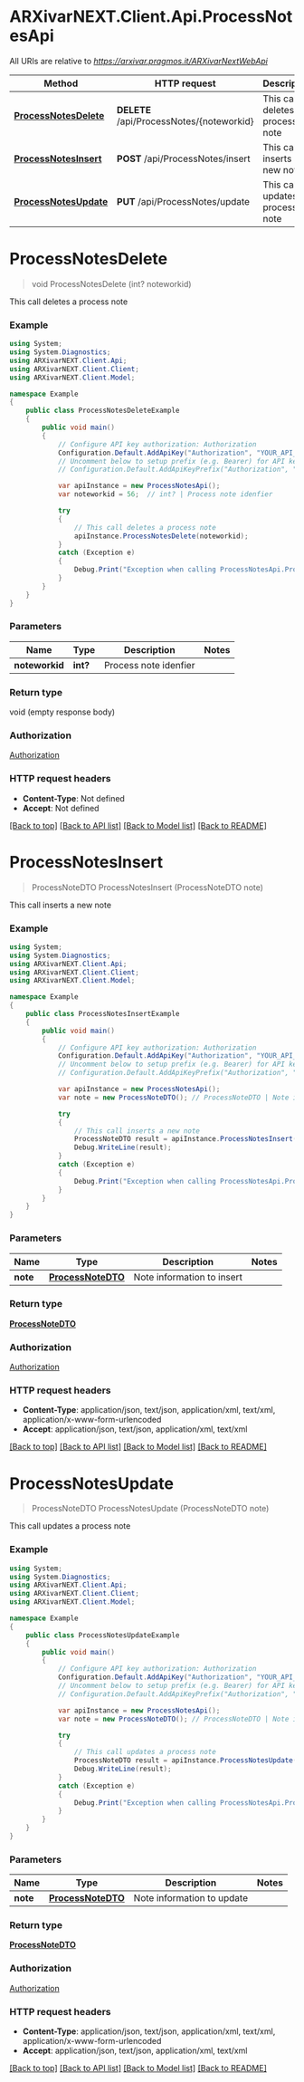 # ARXivarNEXT.Client.Api.ProcessNotesApi

All URIs are relative to *https://arxivar.pragmos.it/ARXivarNextWebApi*

Method | HTTP request | Description
------------- | ------------- | -------------
[**ProcessNotesDelete**](ProcessNotesApi.md#processnotesdelete) | **DELETE** /api/ProcessNotes/{noteworkid} | This call deletes a process note
[**ProcessNotesInsert**](ProcessNotesApi.md#processnotesinsert) | **POST** /api/ProcessNotes/insert | This call inserts a new note
[**ProcessNotesUpdate**](ProcessNotesApi.md#processnotesupdate) | **PUT** /api/ProcessNotes/update | This call updates a process note


<a name="processnotesdelete"></a>
# **ProcessNotesDelete**
> void ProcessNotesDelete (int? noteworkid)

This call deletes a process note

### Example
```csharp
using System;
using System.Diagnostics;
using ARXivarNEXT.Client.Api;
using ARXivarNEXT.Client.Client;
using ARXivarNEXT.Client.Model;

namespace Example
{
    public class ProcessNotesDeleteExample
    {
        public void main()
        {
            // Configure API key authorization: Authorization
            Configuration.Default.AddApiKey("Authorization", "YOUR_API_KEY");
            // Uncomment below to setup prefix (e.g. Bearer) for API key, if needed
            // Configuration.Default.AddApiKeyPrefix("Authorization", "Bearer");

            var apiInstance = new ProcessNotesApi();
            var noteworkid = 56;  // int? | Process note idenfier

            try
            {
                // This call deletes a process note
                apiInstance.ProcessNotesDelete(noteworkid);
            }
            catch (Exception e)
            {
                Debug.Print("Exception when calling ProcessNotesApi.ProcessNotesDelete: " + e.Message );
            }
        }
    }
}
```

### Parameters

Name | Type | Description  | Notes
------------- | ------------- | ------------- | -------------
 **noteworkid** | **int?**| Process note idenfier | 

### Return type

void (empty response body)

### Authorization

[Authorization](../README.md#Authorization)

### HTTP request headers

 - **Content-Type**: Not defined
 - **Accept**: Not defined

[[Back to top]](#) [[Back to API list]](../README.md#documentation-for-api-endpoints) [[Back to Model list]](../README.md#documentation-for-models) [[Back to README]](../README.md)

<a name="processnotesinsert"></a>
# **ProcessNotesInsert**
> ProcessNoteDTO ProcessNotesInsert (ProcessNoteDTO note)

This call inserts a new note

### Example
```csharp
using System;
using System.Diagnostics;
using ARXivarNEXT.Client.Api;
using ARXivarNEXT.Client.Client;
using ARXivarNEXT.Client.Model;

namespace Example
{
    public class ProcessNotesInsertExample
    {
        public void main()
        {
            // Configure API key authorization: Authorization
            Configuration.Default.AddApiKey("Authorization", "YOUR_API_KEY");
            // Uncomment below to setup prefix (e.g. Bearer) for API key, if needed
            // Configuration.Default.AddApiKeyPrefix("Authorization", "Bearer");

            var apiInstance = new ProcessNotesApi();
            var note = new ProcessNoteDTO(); // ProcessNoteDTO | Note information to insert

            try
            {
                // This call inserts a new note
                ProcessNoteDTO result = apiInstance.ProcessNotesInsert(note);
                Debug.WriteLine(result);
            }
            catch (Exception e)
            {
                Debug.Print("Exception when calling ProcessNotesApi.ProcessNotesInsert: " + e.Message );
            }
        }
    }
}
```

### Parameters

Name | Type | Description  | Notes
------------- | ------------- | ------------- | -------------
 **note** | [**ProcessNoteDTO**](ProcessNoteDTO.md)| Note information to insert | 

### Return type

[**ProcessNoteDTO**](ProcessNoteDTO.md)

### Authorization

[Authorization](../README.md#Authorization)

### HTTP request headers

 - **Content-Type**: application/json, text/json, application/xml, text/xml, application/x-www-form-urlencoded
 - **Accept**: application/json, text/json, application/xml, text/xml

[[Back to top]](#) [[Back to API list]](../README.md#documentation-for-api-endpoints) [[Back to Model list]](../README.md#documentation-for-models) [[Back to README]](../README.md)

<a name="processnotesupdate"></a>
# **ProcessNotesUpdate**
> ProcessNoteDTO ProcessNotesUpdate (ProcessNoteDTO note)

This call updates a process note

### Example
```csharp
using System;
using System.Diagnostics;
using ARXivarNEXT.Client.Api;
using ARXivarNEXT.Client.Client;
using ARXivarNEXT.Client.Model;

namespace Example
{
    public class ProcessNotesUpdateExample
    {
        public void main()
        {
            // Configure API key authorization: Authorization
            Configuration.Default.AddApiKey("Authorization", "YOUR_API_KEY");
            // Uncomment below to setup prefix (e.g. Bearer) for API key, if needed
            // Configuration.Default.AddApiKeyPrefix("Authorization", "Bearer");

            var apiInstance = new ProcessNotesApi();
            var note = new ProcessNoteDTO(); // ProcessNoteDTO | Note information to update

            try
            {
                // This call updates a process note
                ProcessNoteDTO result = apiInstance.ProcessNotesUpdate(note);
                Debug.WriteLine(result);
            }
            catch (Exception e)
            {
                Debug.Print("Exception when calling ProcessNotesApi.ProcessNotesUpdate: " + e.Message );
            }
        }
    }
}
```

### Parameters

Name | Type | Description  | Notes
------------- | ------------- | ------------- | -------------
 **note** | [**ProcessNoteDTO**](ProcessNoteDTO.md)| Note information to update | 

### Return type

[**ProcessNoteDTO**](ProcessNoteDTO.md)

### Authorization

[Authorization](../README.md#Authorization)

### HTTP request headers

 - **Content-Type**: application/json, text/json, application/xml, text/xml, application/x-www-form-urlencoded
 - **Accept**: application/json, text/json, application/xml, text/xml

[[Back to top]](#) [[Back to API list]](../README.md#documentation-for-api-endpoints) [[Back to Model list]](../README.md#documentation-for-models) [[Back to README]](../README.md)

